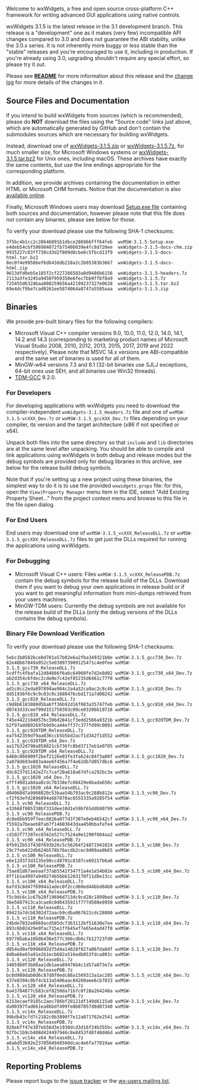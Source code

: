 Welcome to wxWidgets, a free and open source cross-platform C++ framework for writing advanced GUI applications using native controls.

wxWidgets 3.1.5 is the latest release in the 3.1 development branch. This release is a "development" one as it makes (very few) incompatible API changes compared to 3.0 and does not guarantee the ABI stability, unlike the 3.0.x series. It is not inherently more buggy or less stable than the "stable" releases and you're encouraged to use it, including in production. If you're already using 3.0, upgrading shouldn't require any special effort, so please try it out.

Please see [**README**](https://raw.githubusercontent.com/wxWidgets/wxWidgets/v3.1.5/docs/readme.txt) for more information about this release and the [change log](https://raw.githubusercontent.com/wxWidgets/wxWidgets/v3.1.5/docs/changes.txt) for more details of the changes in it.


## Source Files and Documentation

If you intend to build wxWidgets from sources (which is recommended), please do **NOT** download the files using the "Source code" links just above, which are automatically generated by GitHub and don't contain the submodules sources which are necessary for building wxWidgets.

Instead, download one of [wxWidgets-3.1.5.zip](https://github.com/wxWidgets/wxWidgets/releases/download/v3.1.5/wxWidgets-3.1.5.zip) or [wxWidgets-3.1.5.7z](https://github.com/wxWidgets/wxWidgets/releases/download/v3.1.5/wxWidgets-3.1.5.7z), for much smaller size, for Microsoft Windows systems or [wxWidgets-3.1.5.tar.bz2](https://github.com/wxWidgets/wxWidgets/releases/download/v3.1.5/wxWidgets-3.1.5.tar.bz2) for Unix ones, including macOS. These archives have exactly the same contents, but use the line endings appropriate for the corresponding platform.

In addition, we provide archives containing the documentation in either HTML or Microsoft CHM formats. Notice that the documentation is also [available online](https://docs.wxwidgets.org/3.1.5).

Finally, Microsoft Windows users may download [Setup.exe file](https://github.com/wxWidgets/wxWidgets/releases/download/v3.1.5/wxMSW-3.1.5-Setup.exe) containing both sources and documentation, however please note that this file does _not_ contain any binaries, please see below for those.

To verify your download please use the following SHA-1 checksums:

    3f5bc4b1cc2c28646891b1dbce286966fff64feb  wxMSW-3.1.5-Setup.exe
    e4deb54cbf506904072fb7540b039e4fc8d720ee  wxWidgets-3.1.5-docs-chm.zip
    9935227c83ff730cd3d2f809d0cbe6c5fbcd13f9  wxWidgets-3.1.5-docs-html.tar.bz2
    8ec0f4e99586ef6db43ddb218a2c2b05383b3667  wxWidgets-3.1.5-docs-html.zip
    9613dfd0eb5e185f2cf227266583a8d9486b6156  wxWidgets-3.1.5-headers.7z
    2113a3fe3245a9450f959358e6fec7bb9ffbf8a9  wxWidgets-3.1.5.7z
    725455d6324baa808259b56a42199237327e0638  wxWidgets-3.1.5.tar.bz2
    69e4dcf9be7cad0261ee5874064a8747a5585aaa  wxWidgets-3.1.5.zip

## Binaries

We provide pre-built binary files for the following compilers:

* Microsoft Visual C++ compiler versions 9.0, 10.0, 11.0, 12.0, 14.0, 14.1, 14.2 and 14.3 (corresponding to marketing product names of Microsoft Visual Studio 2008, 2010, 2012, 2013, 2015, 2017, 2019 and 2022 respectively). Please note that MSVC 14.x versions are ABI-compatible and the same set of binaries is used for all of them.
* MinGW-w64 versions 7.3 and 8.1 (32-bit binaries use SJLJ exceptions, 64-bit ones use SEH, and all binaries use Win32 threads).
* [TDM-GCC](https://jmeubank.github.io/tdm-gcc/) 9.2.0.

### For Developers

For developing applications with wxWidgets you need to download the compiler-independent `wxWidgets-3.1.5_Headers.7z` file and one of `wxMSW-3.1.5-vcXXX_Dev.7z` or `wxMSW-3.1.5_gccXXX_Dev.7z` files depending on your compiler, its version and the target architecture (x86 if not specified or x64).

Unpack both files into the same directory so that `include` and `lib` directories are at the same level after unpacking. You should be able to compile and link applications using wxWidgets in both debug and release modes but the debug symbols are provided only for debug libraries in this archive, see below for the release build debug symbols.

Note that if you're setting up a new project using these binaries, the simplest
way to do it is to use the provided `wxwidgets.props` file: for this, open the
`View|Property Manager` menu item in the IDE, select "Add Existing Property
Sheet..." from the project context menu and browse to this file in the file
open dialog.

### For End Users

End users may download one of `wxMSW-3.1.5_vcXXX_ReleaseDLL.7z` or `wxMSW-3.1.5_gccXXX_ReleaseDLL.7z` files to get just the DLLs required for running the applications using wxWidgets.

### For Debugging

* Microsoft Visual C++ users: Files `wxMSW-3.1.5_vcXXX_ReleasePDB.7z` contain the debug symbols for the release build of the DLLs. Download them if you want to debug your own applications in release build or if you want to get meaningful information from mini-dumps retrieved from your users machines.
* MinGW-TDM users: Currently the debug symbols are not available for the release build of the DLLs (only the debug versions of the DLLs contains the debug symbols).

### Binary File Download Verification

To verify your download please use the following SHA-1 checksums:

    5ebc1b0582bce8d701a57b02e6a2fba349321b0e wxMSW-3.1.5_gcc730_Dev.7z
    82e40b67049a952c5e030973909125471c4e0fee wxMSW-3.1.5_gcc730_ReleaseDLL.7z
    5cdffc4fbafa12d84666f6a6c64960fe7d2e8d02 wxMSW-3.1.5_gcc730_x64_Dev.7z
    ab2d354c6fdec2cde0e7c42ef85235d6461c77f0 wxMSW-3.1.5_gcc730_x64_ReleaseDLL.7z
    ad1c0cc2eda897894ae904c2a4a52ca9ac2c8c4b wxMSW-3.1.5_gcc810_Dev.7z
    dd51936f6c9c9c03c0c1688476cbd171a7d00242 wxMSW-3.1.5_gcc810_ReleaseDLL.7z
    c9d8b6183880d5babff36b92d16f083a35747feb wxMSW-3.1.5_gcc810_x64_Dev.7z
    d0743d33ceef99d151750303c09ce03206b19716 wxMSW-3.1.5_gcc810_x64_ReleaseDLL.7z
    f45e4422104057bc306d2841cf3edd2566a9321b wxMSW-3.1.5_gcc920TDM_Dev.7z
    b2f97add892697b9d9ca44eff37c377fd99c0091 wxMSW-3.1.5_gcc920TDM_ReleaseDLL.7z
    ea7542359df9aa836ccb5b5bd2acf1d342f1d552 wxMSW-3.1.5_gcc920TDM_x64_Dev.7z
    aa17b32d798a858821cb736fc8bd3717eb1e0705 wxMSW-3.1.5_gcc920TDM_x64_ReleaseDLL.7z
    6460c066909f2bef2126e03fe3fa624c84f3a80f wxMSW-3.1.5_gcc1020_Dev.7z
    2a078d693e883a4ee6f456a7f4e62db7d057dbc6 wxMSW-3.1.5_gcc1020_ReleaseDLL.7z
    ddc8237d1142e27c7caf20a618a67dfca292bc3e wxMSW-3.1.5_gcc1020_x64_Dev.7z
    efff40d1a8daa8cdc70338e7c08429e6bada650c wxMSW-3.1.5_gcc1020_x64_ReleaseDLL.7z
    d04068d7a9908820c53baa54b793ac9c288b812e wxMSW-3.1.5_vc90_Dev.7z
    cf2f63efd2896894a687870ac6555335a9285f54 wxMSW-3.1.5_vc90_ReleaseDLL.7z
    e32668f005338bf331dee10d1e59bf65ddb90799 wxMSW-3.1.5_vc90_ReleasePDB.7z
    dc8e6bb959f7eec8826a077d3f307e0eb46542cf wxMSW-3.1.5_vc90_x64_Dev.7z
    f5592a7beaeb8fab7f14603643daa450bbafefe4 wxMSW-3.1.5_vc90_x64_ReleaseDLL.7z
    cd102f77207ec0342e527c7524a9e1290f604aa2 wxMSW-3.1.5_vc90_x64_ReleasePDB.7z
    8fb912b537438f693b26c5c56264f24871941024 wxMSW-3.1.5_vc100_Dev.7z
    29c7feb422db624b578b76ecdb2cec9d09aa0b65 wxMSW-3.1.5_vc100_ReleaseDLL.7z
    e6e12d373d3135e98ccd8701c8107ce69157b6a6 wxMSW-3.1.5_vc100_ReleasePDB.7z
    75ae81d87aeeaaf37ab5542f347f1a4e1e54b02e wxMSW-3.1.5_vc100_x64_Dev.7z
    8ff1b1ed997a940274b5bbb1203170f11d8e13cc wxMSW-3.1.5_vc100_x64_ReleaseDLL.7z
    6afd3c8d47f6994a1adec0f2ccd60ed44bbd84b0 wxMSW-3.1.5_vc100_x64_ReleasePDB.7z
    f5c9dc6c1c67b28f19696d713dc9cd28c1899bed wxMSW-3.1.5_vc110_Dev.7z
    36e5687913ca3cae8c0d6435921f777d508e8950 wxMSW-3.1.5_vc110_ReleaseDLL.7z
    89423a7dcb8302d72aacb9cdba067622cdc28800 wxMSW-3.1.5_vc110_ReleasePDB.7z
    24bde7032e0869acd585dc7363112bf51630e7ee wxMSW-3.1.5_vc110_x64_Dev.7z
    893c6b02429e9fac715e1ff645ef7e65e4ad47f0 wxMSW-3.1.5_vc110_x64_ReleaseDLL.7z
    69776baba10b0b436e577c366cdb6c7b12723fd0 wxMSW-3.1.5_vc110_x64_ReleasePDB.7z
    d054ed0af0996892d75d4a14028f027a06fda8df wxMSW-3.1.5_vc120_Dev.7z
    8d0a66e65a91e2b1ecb602a516edb053fdca803c wxMSW-3.1.5_vc120_ReleaseDLL.7z
    34059b0f3b88aa1db1aea89476b4c1d57a873e7a wxMSW-3.1.5_vc120_ReleasePDB.7z
    bc0d980dab0d6c87d8f0edc88a1569313a1ac285 wxMSW-3.1.5_vc120_x64_Dev.7z
    437e8394c0bf4cb13a5406aac84260aee6cb7833 wxMSW-3.1.5_vc120_x64_ReleaseDLL.7z
    6a43784877cb83cef8250da71b7c0f28a264248a wxMSW-3.1.5_vc120_x64_ReleasePDB.7z
    6153ecaef9105c2aec786bf20121df149d6115a0 wxMSW-3.1.5_vc14x_Dev.7z
    da90397fad661ea8bbdf499fe0b87857d0d07340 wxMSW-3.1.5_vc14x_ReleaseDLL.7z
    99bdb43cfd7c2182c0b3890f7e12a071762e2541 wxMSW-3.1.5_vc14x_ReleasePDB.7z
    928ebff47e307eb56d3e1930dcd3d16f24b355bc wxMSW-3.1.5_vc14x_x64_Dev.7z
    92fbc1b9cb408d424497946c8e8453fd8f40d46d wxMSW-3.1.5_vc14x_x64_ReleaseDLL.7z
    a6abd53b92e2378504948560dcac4e6fa77019ae wxMSW-3.1.5_vc14x_x64_ReleasePDB.7z


## Reporting Problems

Please report bugs to the [issue tracker](https://trac.wxwidgets.org/newticket) or the [wx-users mailing list](http://groups.google.com/group/wx-users).
